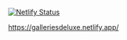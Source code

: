 [![Netlify Status](https://api.netlify.com/api/v1/badges/8c2503b5-5e63-445a-b6ef-113585350aa7/deploy-status)](https://app.netlify.com/sites/galleriesdeluxe/deploys)


https://galleriesdeluxe.netlify.app/